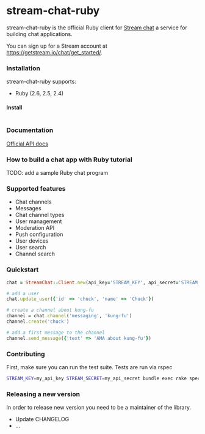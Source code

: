 # stream-chat-ruby

stream-chat-ruby is the official Ruby client for [Stream chat](https://getstream.io/chat/) a service for building chat applications.

You can sign up for a Stream account at https://getstream.io/chat/get_started/.

### Installation

stream-chat-ruby supports:

- Ruby (2.6, 2.5, 2.4)

#### Install

```bash

```

### Documentation

[Official API docs](https://getstream.io/chat/docs/)

### How to build a chat app with Ruby tutorial

TODO: add a sample Ruby chat program

### Supported features

- Chat channels
- Messages
- Chat channel types
- User management
- Moderation API
- Push configuration
- User devices
- User search
- Channel search

### Quickstart

```ruby
chat = StreamChat::Client.new(api_key='STREAM_KEY', api_secret='STREAM_SECRET')

# add a user
chat.update_user({'id' => 'chuck', 'name' => 'Chuck'})

# create a channel about kung-fu
channel = chat.channel('messaging', 'kung-fu')
channel.create('chuck')

# add a first message to the channel
channel.send_message({'text' => 'AMA about kung-fu'})

```

### Contributing

First, make sure you can run the test suite. Tests are run via rspec

```bash
STREAM_KEY=my_api_key STREAM_SECRET=my_api_secret bundle exec rake spec
```

### Releasing a new version

In order to release new version you need to be a maintainer of the library.

- Update CHANGELOG
- ...
